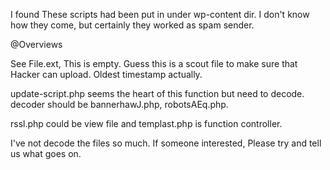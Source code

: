 I found These scripts had been put in under wp-content dir.
I don't know how they come, but certainly they worked as 
spam sender.


@Overviews


See File.ext, This is empty.
Guess this is a scout file to make sure that Hacker can upload.
Oldest timestamp actually.

update-script.php seems the heart of this function but need to decode.
decoder should be bannerhawJ.php, robotsAEq.php.

rssl.php could be view file and templast.php is function controller.



I've not decode the files so much.
If someone interested, Please try and tell us what goes on.

